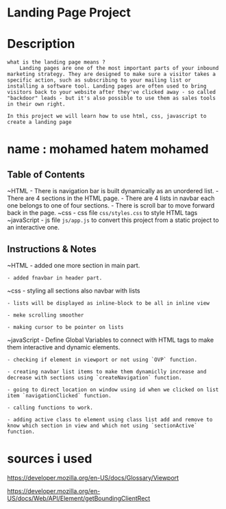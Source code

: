 # Landing Page Project 

# Description
	what is the landing page means ?
		Landing pages are one of the most important parts of your inbound marketing strategy. They are designed to make sure a visitor takes a specific action, such as subscribing to your mailing list or installing a software tool. Landing pages are often used to bring visitors back to your website after they've clicked away - so called "backdoor" leads - but it's also possible to use them as sales tools in their own right.
	
	In this project we will learn how to use html, css, javascript to create a landing page
		
# name : mohamed hatem mohamed



## Table of Contents
~HTML
	- There is navigation bar is built dynamically as an unordered list.
	- There are 4 sections in the HTML page.
	- There are 4 lists in navbar each one belongs to one of four sections.
	- There is scroll bar to move forward back in the page.
~css
 	- css file `css/styles.css` to style HTML tags
~javaScript
	- js file `js/app.js` to convert this project from a static project to an interactive one.

## Instructions & Notes

~HTML
	- added one more section in main part.

	- added fnavbar in header part.
~css
 	- styling all sections also navbar with lists

 	- lists will be displayed as inline-block to be all in inline view

 	- meke scrolling smoother

 	- making cursor to be pointer on lists

~javaScript
	- Define Global Variables to connect with HTML tags to make them interactive and dynamic elements.

	- checking if element in viewport or not using `OVP` function.

	- creating navbar list items to make them dynamiclly increase and decrease with sections using `createNavigation` function.	

	- going to direct location on window using id when we clicked on list item `navigationClicked` function.

	- calling functions to work.
	
	- adding active class to element using class list add and remove to know which section in view and which not using `sectionActive` function.
	
# sources i used

https://developer.mozilla.org/en-US/docs/Glossary/Viewport

https://developer.mozilla.org/en-US/docs/Web/API/Element/getBoundingClientRect